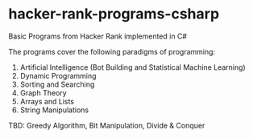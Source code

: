 # hacker-rank-programs-csharp
Basic Programs from Hacker Rank implemented in C#

The programs cover the following paradigms of programming:
1. Artificial Intelligence (Bot Building and Statistical Machine Learning)
2. Dynamic Programming
3. Sorting and Searching
4. Graph Theory
5. Arrays and Lists
6. String Manipulations

TBD: Greedy Algorithm, Bit Manipulation, Divide & Conquer